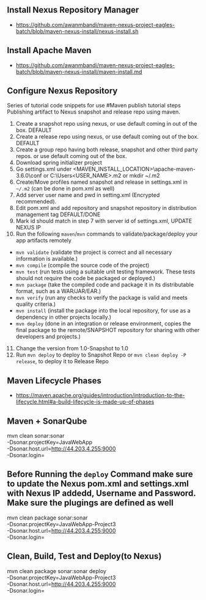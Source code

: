 ## Install Nexus Repository Manager
- https://github.com/awanmbandi/maven-nexus-project-eagles-batch/blob/maven-nexus-install/nexus-install.sh

## Install Apache Maven
- https://github.com/awanmbandi/maven-nexus-project-eagles-batch/blob/maven-nexus-install/maven-install.md

## Configure Nexus Repository
Series of tutorial code snippets for use
#Maven publish tutorial steps
Publishing artifact to Nexus snapshot and release repo using maven.

1. Create a snapshot repo using nexus, or use default coming in out of the box. DEFAULT 
2. Create a release repo using nexus, or use default coming out of the box. DEFAULT
3. Create a group repo having both release, snapshot and other third party repos. or use default coming out of the box.
4. Download spring initializer project
5. Go settings.xml under <MAVEN_INSTALL_LOCATION>\apache-maven-3.6.0\conf or C:\Users\<USER_NAME>\.m2  or mkdir ~/.m2
6. Create/Move profiles named snapshot and release in settings.xml in `~/.m2` (can be done in pom.xml as well)
7. Add server user name and pwd in setting.xml (Encrypted recommended).
8. Edit pom.xml and add repository and snapshot repository in distribution management tag DEFAULT/DONE
9. Mark id should match in step 7 with server id of settings.xml, UPDATE NEXUS IP
10. Run the following `maven`/`mvn` commands to validate/package/deploy your app artifacts remotely
   - `mvn validate`   (validate the project is correct and all necessary information is available.)
   - `mvn compile`    (compile the source code of the project)
   - `mvn test`       (run tests using a suitable unit testing framework. These tests should not require the code be packaged or deployed.)
   - `mvn package`    (take the compiled code and package it in its distributable format, such as a WAR/JAR/EAR.)
   - `mvn verify`     (run any checks to verify the package is valid and meets quality criteria.)
   - `mvn install`    (install the package into the local repository, for use as a dependency in other projects locally.)
   - `mvn deploy`     (done in an integration or release environment, copies the final package to the remote/SNAPSHOT repository 
                      for sharing with other developers and projects.)

11. Change the version from 1.0-Snapshot to 1.0
12. Run `mvn deploy` to deploy to Snapshot Repo or `mvn clean deploy -P release`, to deploy it to Release Repo

## Maven Lifecycle Phases
- https://maven.apache.org/guides/introduction/introduction-to-the-lifecycle.html#a-build-lifecycle-is-made-up-of-phases

## Maven + SonarQube 
mvn clean sonar:sonar \
  -Dsonar.projectKey=JavaWebApp \
  -Dsonar.host.url=http://44.203.4.255:9000 \
  -Dsonar.login=<sonarqube prject token>

## Before Running the `deploy` Command make sure to update the Nexus pom.xml and settings.xml with Nexus IP addedd, Username and Password. Make sure the plugings are defined as well
mvn clean package sonar:sonar \
  -Dsonar.projectKey=JavaWebApp-Project3 \
  -Dsonar.host.url=http://44.203.4.255:9000 \
  -Dsonar.login=<sonarqube prject token>

## Clean, Build, Test and Deploy(to Nexus)
mvn clean package sonar:sonar deploy \
  -Dsonar.projectKey=JavaWebApp-Project3 \
  -Dsonar.host.url=http://44.203.4.255:9000 \
  -Dsonar.login=<sonarqube prject token>